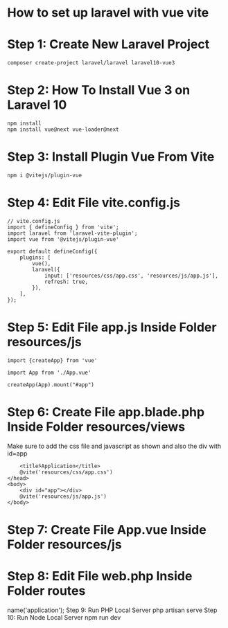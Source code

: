 # How to set up laravel with vue vite
# Step 1: Create New Laravel Project
    composer create-project laravel/laravel laravel10-vue3
# Step 2: How To Install Vue 3 on Laravel 10
    npm install
    npm install vue@next vue-loader@next
# Step 3: Install Plugin Vue From Vite
    npm i @vitejs/plugin-vue
# Step 4: Edit File vite.config.js
    // vite.config.js
    import { defineConfig } from 'vite';
    import laravel from 'laravel-vite-plugin';
    import vue from '@vitejs/plugin-vue'

    export default defineConfig({
        plugins: [
            vue(),
            laravel({
                input: ['resources/css/app.css', 'resources/js/app.js'],
                refresh: true,
            }),
        ],
    });

# Step 5: Edit File app.js Inside Folder resources/js
    import {createApp} from 'vue'

    import App from './App.vue'

    createApp(App).mount("#app")

# Step 6: Create File app.blade.php Inside Folder resources/views
Make sure to add the css file and javascript as shown and also the div with id=app
<!DOCTYPE html>
<html lang="{{ str_replace('_', '-', app()->getLocale()) }}">
    <head>
        <meta charset="utf-8">
        <meta name="viewport" content="width=device-width, initial-scale=1">

        <title>ًApplication</title>
        @vite('resources/css/app.css')
    </head>
    <body>
        <div id="app"></div>
        @vite('resources/js/app.js')
    </body>
</html>

# Step 7: Create File App.vue Inside Folder resources/js
<template>
    <h1>
        How To Install Vue 3 in Laravel 10 : Laravel SPA :)
    </h1>
</template>

# Step 8: Edit File web.php Inside Folder routes
<?php

use Illuminate\Support\Facades\Route;

Route::get('/', function () {
    return view('app');
})
->name('application');
Step 9: Run PHP Local Server
php artisan serve
Step 10: Run Node Local Server
npm run dev
